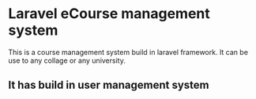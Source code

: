 # Laravel eCourse management system

This is a course management system build in laravel framework.
It can be use to any collage or any university.

## It has build in user management system
